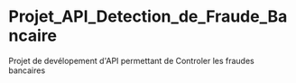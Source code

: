 # Projet_API_Detection_de_Fraude_Bancaire
Projet de devélopement d'API permettant de Controler les fraudes bancaires

